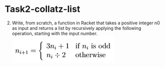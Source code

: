 # Task2-collatz-list
2. Write, from scratch, a function in Racket that takes a positive integer n0 as input and returns a list by recursively applying the following operation, starting with the input number. 
               ![](https://github.com/neroZWX/Racket-problemsheets/blob/master/collatz-list/algorithms.PNG)
               
